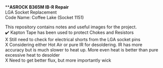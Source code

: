 ****ASROCK B365M IB-R Repair** <br />
LGA Socket Replacement <br />
Code Name: Coffee Lake (Socket 1151)

This repository contains notes and useful images for the project.  
✔️ Kapton Tape has been used to protect Chokes and Resistors  
X Still need to check for electrical shorts from the LGA socket pins  
X Considering either Hot Air or pure IR for desoldering. IR has more accuracy but is much slower to heat up. More even heat is better than pure excessive heat to desolder  
X Need to get better flux, but more importantly wick  
